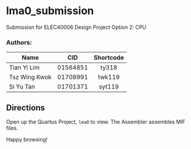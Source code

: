 # lma0_submission
Submission for ELEC40006 Design Project Option 2: CPU
### Authors:
| Name          	| CID      	| Shortcode 	|
|---------------	|----------	|:---------:	|
| Tian Yi Lim   	| 01564851 	|   ty318   	|
| Tsz Wing Kwok 	| 01708991 	|   twk119  	|
| Si Yu Tan     	| 01701371 	|   syt119  	|

## Directions
Open up the Quartus Project, `lma0` to view.
The Assembler assembles MIF files.

Happy browsing!
